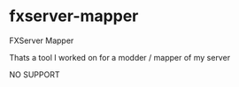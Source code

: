 # fxserver-mapper
FXServer Mapper

Thats a tool I worked on for a modder / mapper of my server

NO SUPPORT
